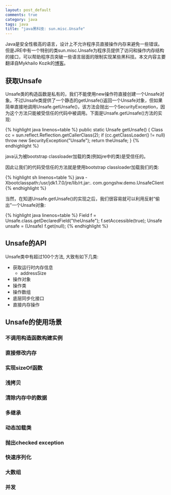 ```yaml
---
layout: post_default
comments: true
category: java
tags: java
title: "java黑科技: sun.misc.Unsafe"
---
```


Java是安全性极高的语言，设计上不允许程序员直接操作内存来避免一些错误。但是JRE中有一个特别的类sun.misc.Unsafe为程序员提供了访问和操作内存结构的接口，可以帮助程序员突破一些语言层面的限制实现某些黑科技。本文内容主要翻译自Mykhailo Kozik的[博客](http://mishadoff.com/blog/java-magic-part-4-sun-dot-misc-dot-unsafe/ "Java Magic. Part 4: sun.misc.Unsafe")。

## 获取Unsafe

Unsafe类的构造函数是私有的，我们不能使用new操作符直接创建一个Unsafe对象。不过Unsafe类提供了一个静态的getUnsafe()返回一个Unsafe对象，但如果简单直接地调用Unsafe.getUnsafe()，该方法会抛出一个SecurityException，因为这个方法只能被受信任的代码中被调用。下面是Unsafe.getUnsafe()方法的实现:

{% highlight java linenos=table %}
public static Unsafe getUnsafe() {
    Class cc = sun.reflect.Reflection.getCallerClass(2);
    if (cc.getClassLoader() != null)
        throw new SecurityException("Unsafe");
    return theUnsafe;
}
{% endhighlight %}

java认为被bootstrap classloader加载的类(例如jre中的类)是受信任的。

因此让我们的代码受信任的方法就是使用bootstrap classloader加载我们的类:

{% highlight sh linenos=table %}
java -Xbootclasspath:/usr/jdk1.7.0/jre/lib/rt.jar:. com.gongshw.demo.UnsafeClient
{% endhighlight %}

当然，在知道Unsafe.getUnsafe()的实现之后，我们很容易就可以利用反射“偷出”一个Unsafe对象:

{% highlight java linenos=table %}
Field f = Unsafe.class.getDeclaredField("theUnsafe");
f.setAccessible(true);
Unsafe unsafe = (Unsafe) f.get(null);
{% endhighlight %}

## Unsafe的API

Unsafe类中有超过100个方法, 大致有如下几类:

  - 获取运行时内存信息
    - addressSize
  - 操作对象
  - 操作类
  - 操作数组
  - 底层同步化接口
  - 直接内存操作

## Unsafe的使用场景

### 不调用构造函数构建实例

### 直接修改内存

### 实现sizeOf函数

### 浅拷贝

### 清除内存中的数据

### 多继承

### 动态加载类

### 抛出checked exception

### 快速序列化

### 大数组

### 并发